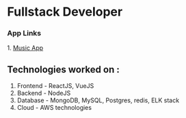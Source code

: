 <style>
  .footer {
    display: none;
  }
</style>
<h1>Fullstack Developer</h1>
<h3>App Links</h3>
1. <a href="https://splendorous-melba-f67da0.netlify.app/">Music App</a>

<h2>Technologies worked on :</h2>
<ol>
    <li>Frontend - ReactJS, VueJS</li>
    <li>Backend - NodeJS</li>
    <li>Database - MongoDB, MySQL, Postgres, redis, ELK stack</li>
    <li>Cloud - AWS technologies</li>
</ol>
